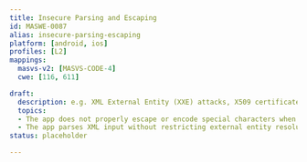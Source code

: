 ```yaml
---
title: Insecure Parsing and Escaping
id: MASWE-0087
alias: insecure-parsing-escaping
platform: [android, ios]
profiles: [L2]
mappings:
  masvs-v2: [MASVS-CODE-4]
  cwe: [116, 611]

draft:
  description: e.g. XML External Entity (XXE) attacks, X509 certificate parsing, character escaping.
  topics:
  - The app does not properly escape or encode special characters when handling structured output formats (e.g., HTML, XML, JSON), which may lead to injection or rendering issues in downstream components (CWE-116).
  - The app parses XML input without restricting external entity resolution, allowing XML External Entity (XXE) attacks that can expose files, initiate SSRF, or disrupt app logic (CWE-611).
status: placeholder

---
```


